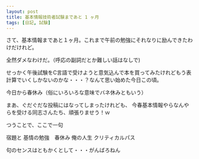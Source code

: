 ```yaml
---
layout: post
title: 基本情報技術者試験まであと 1 ヶ月
tags: [日記, 試験]
---
```


さて、基本情報まであと１ヶ月。これまで午前の勉強にそれなりに励んできたわけだけれど。

<!-- more -->

全然ダメなわけだ。（呼応の副詞だとか難しい話はなしで)

せっかく午後試験をC言語で受けようと意気込んで本を買ってみたけれどもう表計算でいくしかないのかな・・・？なんて思い始めた今日この頃。

今日から春休み（俗にいろいろな意味でバネ休みともいう）

まあ、ぐだぐだな投稿にはなってしまったけれども、
今春基本情報やらなんやらを受ける同志さんたち、頑張りませう！ｗ

つうことで、ここで一句

宿題と 基情の勉強　春休み 俺の人生 クリティカルパス

句のセンスはともかくとして・・・がんばろねん
